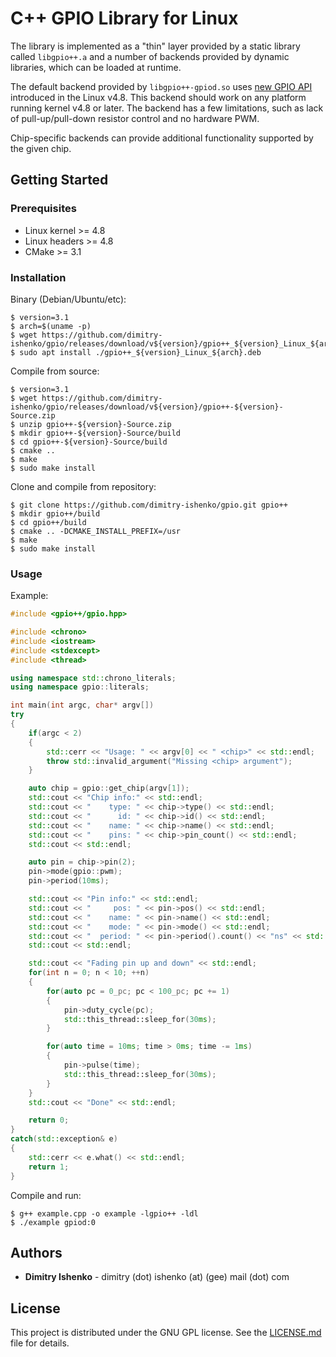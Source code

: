 # C++ GPIO Library for Linux

The library is implemented as a "thin" layer provided by a static library called `libgpio++.a` and a number of backends provided by dynamic libraries, which can be loaded at runtime.

The default backend provided by `libgpio++-gpiod.so` uses [new GPIO API](https://github.com/torvalds/linux/blob/v4.8/include/uapi/linux/gpio.h) introduced in the Linux v4.8. This backend should work on any platform running kernel v4.8 or later. The backend has a few limitations, such as lack of pull-up/pull-down resistor control and no hardware PWM.

Chip-specific backends can provide additional functionality supported by the given chip.

## Getting Started

### Prerequisites

* Linux kernel >= 4.8
* Linux headers >= 4.8
* CMake >= 3.1

### Installation

Binary (Debian/Ubuntu/etc):
```console
$ version=3.1
$ arch=$(uname -p)
$ wget https://github.com/dimitry-ishenko/gpio/releases/download/v${version}/gpio++_${version}_Linux_${arch}.deb
$ sudo apt install ./gpio++_${version}_Linux_${arch}.deb
```

Compile from source:
```console
$ version=3.1
$ wget https://github.com/dimitry-ishenko/gpio/releases/download/v${version}/gpio++-${version}-Source.zip
$ unzip gpio++-${version}-Source.zip
$ mkdir gpio++-${version}-Source/build
$ cd gpio++-${version}-Source/build
$ cmake ..
$ make
$ sudo make install
```

Clone and compile from repository:
```console
$ git clone https://github.com/dimitry-ishenko/gpio.git gpio++
$ mkdir gpio++/build
$ cd gpio++/build
$ cmake .. -DCMAKE_INSTALL_PREFIX=/usr
$ make
$ sudo make install
```

### Usage

Example:
```cpp
#include <gpio++/gpio.hpp>

#include <chrono>
#include <iostream>
#include <stdexcept>
#include <thread>

using namespace std::chrono_literals;
using namespace gpio::literals;

int main(int argc, char* argv[])
try
{
    if(argc < 2)
    {
        std::cerr << "Usage: " << argv[0] << " <chip>" << std::endl;
        throw std::invalid_argument("Missing <chip> argument");
    }

    auto chip = gpio::get_chip(argv[1]);
    std::cout << "Chip info:" << std::endl;
    std::cout << "    type: " << chip->type() << std::endl;
    std::cout << "      id: " << chip->id() << std::endl;
    std::cout << "    name: " << chip->name() << std::endl;
    std::cout << "    pins: " << chip->pin_count() << std::endl;
    std::cout << std::endl;

    auto pin = chip->pin(2);
    pin->mode(gpio::pwm);
    pin->period(10ms);

    std::cout << "Pin info:" << std::endl;
    std::cout << "     pos: " << pin->pos() << std::endl;
    std::cout << "    name: " << pin->name() << std::endl;
    std::cout << "    mode: " << pin->mode() << std::endl;
    std::cout << "  period: " << pin->period().count() << "ns" << std::endl;
    std::cout << std::endl;

    std::cout << "Fading pin up and down" << std::endl;
    for(int n = 0; n < 10; ++n)
    {
        for(auto pc = 0_pc; pc < 100_pc; pc += 1)
        {
            pin->duty_cycle(pc);
            std::this_thread::sleep_for(30ms);
        }

        for(auto time = 10ms; time > 0ms; time -= 1ms)
        {
            pin->pulse(time);
            std::this_thread::sleep_for(30ms);
        }
    }
    std::cout << "Done" << std::endl;

    return 0;
}
catch(std::exception& e)
{
    std::cerr << e.what() << std::endl;
    return 1;
}
```

Compile and run:
```console
$ g++ example.cpp -o example -lgpio++ -ldl
$ ./example gpiod:0
```

## Authors

* **Dimitry Ishenko** - dimitry (dot) ishenko (at) (gee) mail (dot) com

## License

This project is distributed under the GNU GPL license. See the
[LICENSE.md](LICENSE.md) file for details.
